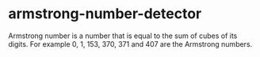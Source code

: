 # armstrong-number-detector
Armstrong number is a number that is equal to the sum of cubes of its digits. For example 0, 1, 153, 370, 371 and 407 are the Armstrong numbers.

